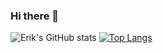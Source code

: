 ### Hi there 👋
![Erik's GitHub stats](https://github-readme-stats.vercel.app/api?username=erikvalle&show_icons=true&theme=dark)
[![Top Langs](https://github-readme-stats.vercel.app/api/top-langs/?username=erikvalle&layout=compact&theme=dark)](https://github.com/erikvalle/github-readme-stats)
<!--
**ErikValle/ErikValle** is a ✨ _special_ ✨ repository because its `README.md` (this file) appears on your GitHub profile.

Here are some ideas to get you started:

- 🔭 I’m currently working on ...
- 🌱 I’m currently learning ...
- 👯 I’m looking to collaborate on ...
- 🤔 I’m looking for help with ...
- 💬 Ask me about ...
- 📫 How to reach me: ...
- 😄 Pronouns: ...
- ⚡ Fun fact: ...
-->
